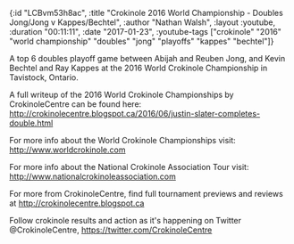 {:id "LCBvm53h8ac",
 :title
 "Crokinole 2016 World Championship - Doubles Jong/Jong v Kappes/Bechtel",
 :author "Nathan Walsh",
 :layout :youtube,
 :duration "00:11:11",
 :date "2017-01-23",
 :youtube-tags
 ["crokinole"
  "2016"
  "world championship"
  "doubles"
  "jong"
  "playoffs"
  "kappes"
  "bechtel"]}


A top 6 doubles playoff game between Abijah and Reuben Jong, and Kevin Bechtel and Ray Kappes at the 2016 World Crokinole Championship in Tavistock, Ontario.

A full writeup of the 2016 World Crokinole Championships by CrokinoleCentre can be found here: http://crokinolecentre.blogspot.ca/2016/06/justin-slater-completes-double.html

For more info about the World Crokinole Championships visit: http://www.worldcrokinole.com

For more info about the National Crokinole Association Tour visit: http://www.nationalcrokinoleassociation.com

For more from CrokinoleCentre, find full tournament previews and reviews at http://crokinolecentre.blogspot.ca

Follow crokinole results and action as it's happening on Twitter @CrokinoleCentre, https://twitter.com/CrokinoleCentre

